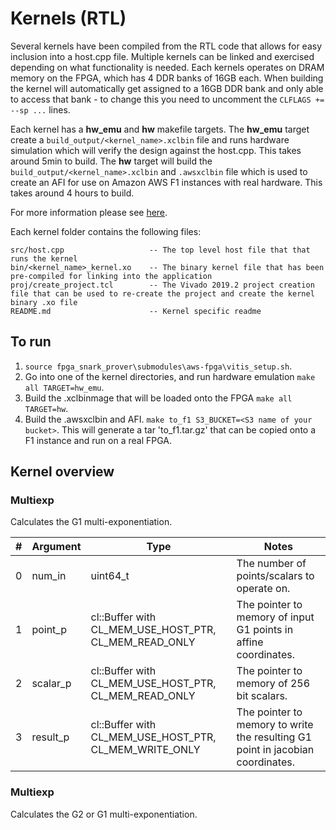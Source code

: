 Kernels (RTL)
======================

Several kernels have been compiled from the RTL code that allows for easy inclusion into a host.cpp file. Multiple kernels can be linked and 
exercised depending on what functionality is needed.
Each kernels operates on DRAM memory on the FPGA, which has 4 DDR banks of 16GB each. When building the kernel will automatically get assigned to a 16GB DDR bank and only able to access that bank - to change this you need to uncomment the ``CLFLAGS += --sp ...`` lines.

Each kernel has a **hw_emu** and **hw** makefile targets. 
The **hw_emu** target create a ``build_output/<kernel_name>.xclbin`` file and runs hardware simulation which will verify the design against the host.cpp. This takes around 5min to build.
The **hw** target will build the ``build_output/<kernel_name>.xclbin`` and ``.awsxclbin`` file which is used to create an AFI for use on Amazon AWS F1 instances with real hardware. This takes around 4 hours to build.

For more information please see [here](https://github.com/aws/aws-fpga/tree/master/Vitis).

Each kernel folder contains the following files:

```
src/host.cpp                   -- The top level host file that that runs the kernel
bin/<kernel_name>_kernel.xo    -- The binary kernel file that has been pre-compiled for linking into the application
proj/create_project.tcl        -- The Vivado 2019.2 project creation file that can be used to re-create the project and create the kernel binary .xo file
README.md                      -- Kernel specific readme
```

## To run ##

1. ``source fpga_snark_prover\submodules\aws-fpga\vitis_setup.sh``.
2. Go into one of the kernel directories, and run hardware emulation ``make all TARGET=hw_emu``.
3. Build the .xclbinmage that will be loaded onto the FPGA ``make all TARGET=hw``.
4. Build the .awsxclbin and AFI. ``make to_f1 S3_BUCKET=<S3 name of your bucket>``. This will generate a tar 'to_f1.tar.gz' that can be copied onto a F1 instance and run on a real FPGA.


##  Kernel overview ##
###  Multiexp ###
Calculates the G1 multi-exponentiation. 

| # | Argument | Type | Notes |
| --- | --- | --- | --- |
| 0 | num_in  | uint64_t  | The number of points/scalars to operate on.   |
| 1 | point_p  | cl::Buffer with CL_MEM_USE_HOST_PTR, CL_MEM_READ_ONLY  | The pointer to memory of input G1 points in affine coordinates. |
| 2 | scalar_p  | cl::Buffer with CL_MEM_USE_HOST_PTR, CL_MEM_READ_ONLY  | The pointer to memory of 256 bit scalars. |
| 3 | result_p  | cl::Buffer with CL_MEM_USE_HOST_PTR, CL_MEM_WRITE_ONLY  | The pointer to memory to write the resulting G1 point in jacobian coordinates. |

###  Multiexp
Calculates the G2 or G1 multi-exponentiation. 